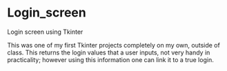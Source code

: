 # Login_screen
Login screen using Tkinter 


This was one of my first Tkinter projects completely on my own, outside of class.
This returns the login values that a user inputs, not very handy in practicality; however using this information one can link it to a true login.
